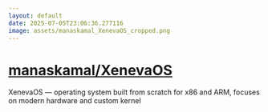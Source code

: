 ```yaml
---
layout: default
date: 2025-07-05T23:06:36.277116
image: assets/manaskamal_XenevaOS_cropped.png
---
```


# [manaskamal/XenevaOS](https://github.com/manaskamal/XenevaOS)

XenevaOS — operating system built from scratch for x86 and ARM, focuses on modern hardware and custom kernel

